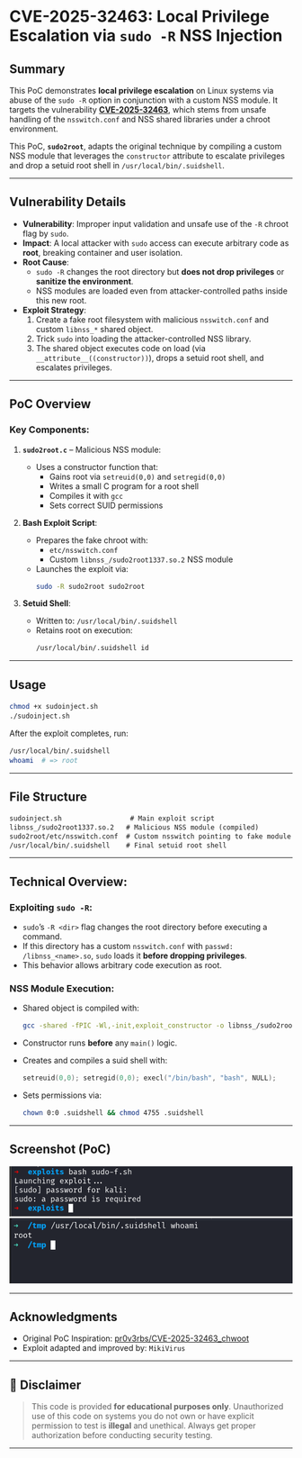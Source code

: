 # CVE-2025-32463: Local Privilege Escalation via `sudo -R` NSS Injection

## Summary

This PoC demonstrates **local privilege escalation** on Linux systems via abuse of the `sudo -R` option in conjunction with a custom NSS module. It targets the vulnerability [**CVE-2025-32463**](https://github.com/pr0v3rbs/CVE-2025-32463_chwoot), which stems from unsafe handling of the `nsswitch.conf` and NSS shared libraries under a chroot environment.

This PoC, **`sudo2root`**, adapts the original technique by compiling a custom NSS module that leverages the `constructor` attribute to escalate privileges and drop a setuid root shell in `/usr/local/bin/.suidshell`.

---

## Vulnerability Details

- **Vulnerability**: Improper input validation and unsafe use of the `-R` chroot flag by `sudo`.
- **Impact**: A local attacker with `sudo` access can execute arbitrary code as **root**, breaking container and user isolation.
- **Root Cause**:
  - `sudo -R` changes the root directory but **does not drop privileges** or **sanitize the environment**.
  - NSS modules are loaded even from attacker-controlled paths inside this new root.
- **Exploit Strategy**:
  1. Create a fake root filesystem with malicious `nsswitch.conf` and custom `libnss_*` shared object.
  2. Trick `sudo` into loading the attacker-controlled NSS library.
  3. The shared object executes code on load (via `__attribute__((constructor))`), drops a setuid root shell, and escalates privileges.

---

## PoC Overview

### Key Components:

1. **`sudo2root.c`** – Malicious NSS module:
   - Uses a constructor function that:
     - Gains root via `setreuid(0,0)` and `setregid(0,0)`
     - Writes a small C program for a root shell
     - Compiles it with `gcc`
     - Sets correct SUID permissions

2. **Bash Exploit Script**:
   - Prepares the fake chroot with:
     - `etc/nsswitch.conf`
     - Custom `libnss_/sudo2root1337.so.2` NSS module
   - Launches the exploit via:
     ```bash
     sudo -R sudo2root sudo2root
     ```

3. **Setuid Shell**:
   - Written to: `/usr/local/bin/.suidshell`
   - Retains root on execution:
     ```bash
     /usr/local/bin/.suidshell id
     ```

---

## Usage

```bash
chmod +x sudoinject.sh
./sudoinject.sh
````

After the exploit completes, run:

```bash
/usr/local/bin/.suidshell
whoami  # => root
```

---

## File Structure

```text
sudoinject.sh                 # Main exploit script
libnss_/sudo2root1337.so.2   # Malicious NSS module (compiled)
sudo2root/etc/nsswitch.conf  # Custom nsswitch pointing to fake module
/usr/local/bin/.suidshell    # Final setuid root shell
```

---

## Technical Overview:

### Exploiting `sudo -R`:

* `sudo`’s `-R <dir>` flag changes the root directory before executing a command.
* If this directory has a custom `nsswitch.conf` with `passwd: /libnss_<name>.so`, `sudo` loads it **before dropping privileges**.
* This behavior allows arbitrary code execution as root.

### NSS Module Execution:

* Shared object is compiled with:

  ```bash
  gcc -shared -fPIC -Wl,-init,exploit_constructor -o libnss_/sudo2root1337.so.2 sudo2root.c
  ```
* Constructor runs **before** any `main()` logic.
* Creates and compiles a suid shell with:

  ```c
  setreuid(0,0); setregid(0,0); execl("/bin/bash", "bash", NULL);
  ```
* Sets permissions via:

  ```bash
  chown 0:0 .suidshell && chmod 4755 .suidshell
  ```

---

## Screenshot (PoC)

![PoC Screenshot](screenshot.png)
![PoC Screenshot](screenshot1.png)

---

## Acknowledgments

* Original PoC Inspiration: [pr0v3rbs/CVE-2025-32463\_chwoot](https://github.com/pr0v3rbs/CVE-2025-32463_chwoot)
* Exploit adapted and improved by: `MikiVirus`

---

## 📢 Disclaimer

> This code is provided **for educational purposes only**. Unauthorized use of this code on systems you do not own or have explicit permission to test is **illegal** and unethical. Always get proper authorization before conducting security testing.

---

